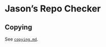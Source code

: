 <!--
SPDX-License-Identifier: CC0-1.0
SPDX-FileCopyrightText: 2023 Jason Yundt <jason@jasonyundt.email>
REUSE-IgnoreStart
-->

# Jason’s Repo Checker

## Copying

See [`copying.md`](./copying.md).
